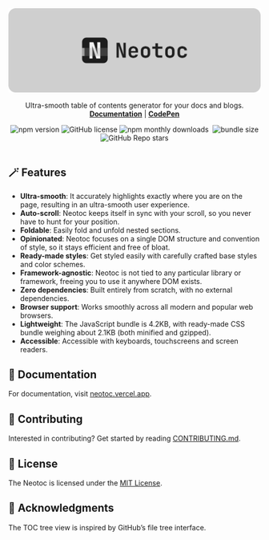 <a href="https://neotoc.vercel.app" target="_blank">
  <picture>
    <source media="(prefers-color-scheme: dark)" srcset="https://raw.githubusercontent.com/ashutoshbw/neotoc/refs/heads/update-for-v1.0.0/.github/assets/readme-banner-dark.png">
    <source media="(prefers-color-scheme: light)" srcset="https://raw.githubusercontent.com/ashutoshbw/neotoc/refs/heads/update-for-v1.0.0/.github/assets/readme-banner-light.png">
    <img alt="Neotoc" src="https://raw.githubusercontent.com/ashutoshbw/neotoc/refs/heads/update-for-v1.0.0/.github/assets/readme-banner-light.png"">
  </picture>
</a>

<p align="center">
  <p align="center">
    Ultra-smooth table of contents generator for your docs and blogs.
    <br/>
    <b><a href="https://neotoc.vercel.app/" target="_blank">Documentation</a></b> | <b><a href="https://codepen.io/ashutoshbw/pen/Jojvvbp" target="_blank">CodePen</a></b>
  </p>
</p>

<div align="center">
  <img src="https://img.shields.io/npm/v/neotoc?style=flat-square" alt="npm version">
  <img src="https://img.shields.io/github/license/ashutoshbw/neotoc?style=flat-square" alt="GitHub license">
  <img src="https://img.shields.io/npm/dm/neotoc?style=flat-square" alt="npm monthly downloads">
  <img src="https://data.jsdelivr.com/v1/package/npm/neotoc/badge" alt="">
  <img src="https://img.shields.io/bundlephobia/minzip/neotoc?style=flat-square" alt="bundle size">
  <img src="https://img.shields.io/github/stars/ashutoshbw/neotoc?style=flat-square" alt="GitHub Repo stars">
</div>

<br/>

## 🪄 Features

- **Ultra-smooth**: It accurately highlights exactly where you are on the page, resulting in an ultra-smooth user experience.
- **Auto-scroll**: Neotoc keeps itself in sync with your scroll, so you never have to hunt for your position.
- **Foldable**: Easily fold and unfold nested sections.
- **Opinionated**: Neotoc focuses on a single DOM structure and convention of style, so it stays efficient and free of bloat.
- **Ready-made styles**: Get styled easily with carefully crafted base styles and color schemes.
- **Framework-agnostic**: Neotoc is not tied to any particular library or framework, freeing you to use it anywhere DOM exists.
- **Zero dependencies**: Built entirely from scratch, with no external dependencies.
- **Browser support**: Works smoothly across all modern and popular web browsers.
- **Lightweight**: The JavaScript bundle is 4.2KB, with ready-made CSS bundle weighing about 2.1KB (both minified and gzipped).
- **Accessible**: Accessible with keyboards, touchscreens and screen readers.

## 📖 Documentation

For documentation, visit [neotoc.vercel.app](https://neotoc.vercel.app/).

## 🤝 Contributing

Interested in contributing? Get started by reading [CONTRIBUTING.md](https://github.com/ashutoshbw/neotoc/blob/main/CONTRIBUTING.md).

## 📄 License

The Neotoc is licensed under the [MIT License](https://github.com/ashutoshbw/neotoc/blob/main/LICENSE).

## 🏅 Acknowledgments

The TOC tree view is inspired by GitHub’s file tree interface.
